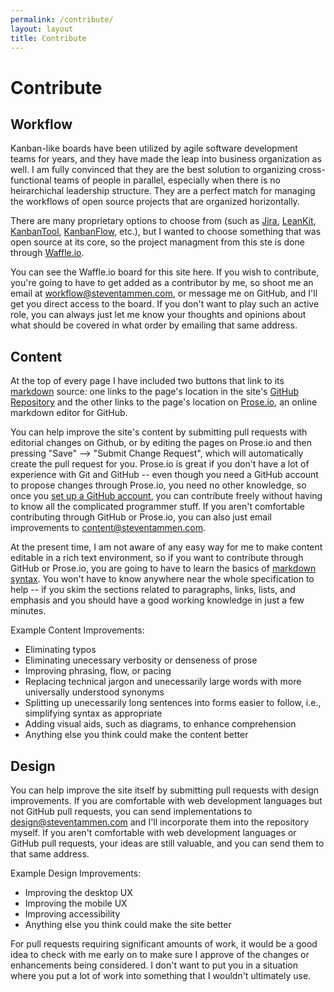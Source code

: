 ```yaml
---
permalink: /contribute/
layout: layout
title: Contribute
---
```


<h1 class="center"> Contribute </h1>

## Workflow

Kanban-like boards have been utilized by agile software development teams for years, and they have made the leap into business organization as well. I am fully convinced that they are the best solution to organizing cross-functional teams of people in parallel, especially when there is no heirarchichal leadership structure. They are a perfect match for managing the workflows of open source projects that are organized horizontally.

There are many proprietary options to choose from (such as [Jira](https://www.atlassian.com/software/jira), [LeanKit](https://leankit.com/), [KanbanTool](http://kanbantool.com/), [KanbanFlow](https://kanbanflow.com/), etc.), but I wanted to choose something that was open source at its core, so the project managment from this ste is done through [Waffle.io](https://waffle.io/).

You can see the Waffle.io board for this site here. If you wish to contribute, you're going to have to get added as a contributor by me, so shoot me an email at <a href="mailto:workflow@steventammen.com">workflow@steventammen.com</a>, or message me on GitHub, and I'll get you direct access to the board. If you don't want to play such an active role, you can always just let me know your thoughts and opinions about what should be covered in what order by emailing that same address.

## Content

At the top of every page I have included two buttons that link to its [markdown](https://daringfireball.net/projects/markdown/) source: one links to the page's location in the site's [GitHub Repository](https://github.com/StevenTammen/steventammen.github.io) and the other links to the page's location on [Prose.io](http://prose.io/), an online markdown editor for GitHub.

You can help improve the site's content by submitting pull requests with editorial changes on Github, or by editing the pages on Prose.io and then pressing "Save" --> "Submit Change Request", which will automatically create the pull request for you. Prose.io is great if you don't have a lot of experience with Git and GitHub -- even though you need a GitHub account to propose changes through Prose.io, you need no other knowledge, so once you [set up a GitHub account](https://github.com/join), you can contribute freely without having to know all the complicated programmer stuff. If you aren't comfortable contributing through GitHub or Prose.io, you can also just email improvements to <a href="mailto:content@steventammen.com">content@steventammen.com</a>.

At the present time, I am not aware of any easy way for me to make content editable in a rich text environment, so if you want to contribute through GitHub or Prose.io, you are going to have to learn the basics of [markdown syntax](https://daringfireball.net/projects/markdown/syntax). You won't have to know anywhere near the whole specification to help -- if you skim the sections related to paragraphs, links, lists, and emphasis and you should have a good working knowledge in just a few minutes.

Example Content Improvements:

- Eliminating typos
- Eliminating unecessary verbosity or denseness of prose
- Improving phrasing, flow, or pacing
- Replacing technical jargon and unecessarily large words with more universally understood synonyms
- Splitting up unecessarily long sentences into forms easier to follow, i.e., simplifying syntax as appropriate
- Adding visual aids, such as diagrams, to enhance comprehension
- Anything else you think could make the content better

## Design

You can help improve the site itself by submitting pull requests with design improvements. If you are comfortable with web development languages but not GitHub pull requests, you can send implementations to <a href="mailto:design@steventammen.com">design@steventammen.com</a> and I'll incorporate them into the repository myself. If you aren't comfortable with web development languages or GitHub pull requests, your ideas are still valuable, and you can send them to that same address.

Example Design Improvements:

- Improving the desktop UX
- Improving the mobile UX
- Improving accessibility
- Anything else you think could make the site better

For pull requests requiring significant amounts of work, it would be a good idea to check with me early on to make sure I approve of the changes or enhancements being considered. I don't want to put you in a situation where you put a lot of work into something that I wouldn't ultimately use.
